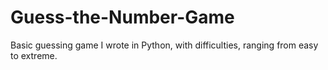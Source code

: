 # Guess-the-Number-Game


Basic guessing game I wrote in Python, with difficulties, ranging from easy to extreme. 
